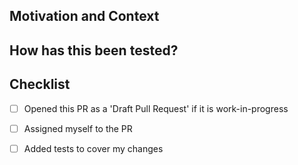 ## Motivation and Context
<!-- Why was this PR created? -->

## How has this been tested?
<!-- What testing strategies have you used? -->

## Checklist

- [ ] Opened this PR as a 'Draft Pull Request' if it is work-in-progress
- [ ] Assigned myself to the PR
- [ ] Added tests to cover my changes

